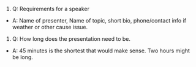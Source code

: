 1. Q: Requirements for a speaker
  * A: Name of presenter, Name of topic, short bio, phone/contact info if weather or other cause issue.
1. Q: How long does the presentation need to be.
  * A: 45 minutes is the shortest that would make sense. Two hours might be long.
